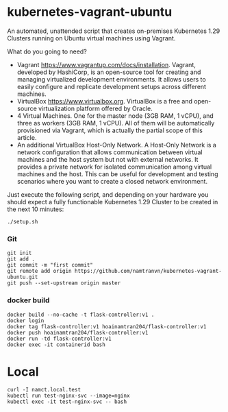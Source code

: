 # kubernetes-vagrant-ubuntu

An automated, unattended script that creates on-premises Kubernetes 1.29 Clusters running on Ubuntu virtual machines using Vagrant.

What do you going to need?
- Vagrant https://www.vagrantup.com/docs/installation. Vagrant, developed by HashiCorp, is an open-source tool for creating and managing virtualized development environments. It allows users to easily configure and replicate development setups across different machines.
- VirtualBox https://www.virtualbox.org. VirtualBox is a free and open-source virtualization platform offered by Oracle.
- 4 Virtual Machines. One for the master node (3GB RAM, 1 vCPU), and three as workers (3GB RAM, 1 vCPU). All of them will be automatically provisioned via Vagrant, which is actually the partial scope of this article.
- An additional VirtualBox Host-Only Network. A Host-Only Network is a network configuration that allows communication between virtual machines and the host system but not with external networks. It provides a private network for isolated communication among virtual machines and the host. This can be useful for development and testing scenarios where you want to create a closed network environment.

Just execute the following script, and depending on your hardware you should expect a fully functionable Kubernetes 1.29 Cluster to be created in the next 10 minutes:

```
./setup.sh
```

### Git
```
git init
git add .
git commit -m "first commit"
git remote add origin https://github.com/namtranvn/kubernetes-vagrant-ubuntu.git
git push --set-upstream origin master
```

### docker build
```
docker build --no-cache -t flask-controller:v1 .
docker login
docker tag flask-controller:v1 hoainamtran204/flask-controller:v1
docker push hoainamtran204/flask-controller:v1
docker run -td flask-controller:v1
docker exec -it containerid bash
```

# Local
```
curl -I namct.local.test
kubectl run test-nginx-svc --image=nginx
kubectl exec -it test-nginx-svc -- bash
```